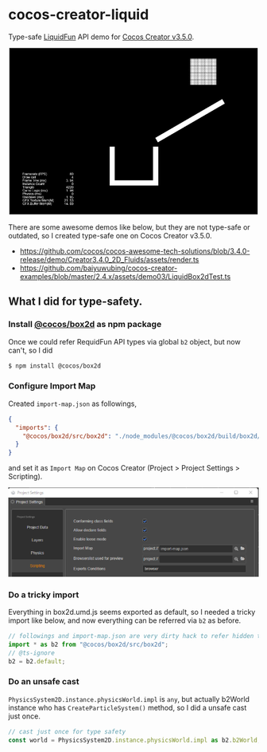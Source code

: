# cocos-creator-liquid

Type-safe [LiquidFun](https://google.github.io/liquidfun/) API demo for [Cocos Creator v3.5.0](https://www.cocos.com/en/creator).

<div align="center">
  <img src="doc/images/cocos-creator-liquid.gif">
</div>

There are some awesome demos like below, but they are not type-safe or outdated, so I created type-safe one on Cocos Creator v3.5.0.

- https://github.com/cocos/cocos-awesome-tech-solutions/blob/3.4.0-release/demo/Creator3.4.0_2D_Fluids/assets/render.ts
- https://github.com/baiyuwubing/cocos-creator-examples/blob/master/2.4.x/assets/demo03/LiquidBox2dTest.ts

## What I did for type-safety.

### Install [@cocos/box2d](https://www.npmjs.com/package/@cocos/box2d/v/1.0.0) as npm package

Once we could refer RequidFun API types via global `b2` object, but now can't, so I did

```sh
$ npm install @cocos/box2d
```

### Configure Import Map

Created `import-map.json` as followings,

```json
{
  "imports": {
    "@cocos/box2d/src/box2d": "./node_modules/@cocos/box2d/build/box2d/box2d.umd.js"
  }
}
```

and set it as `Import Map` on Cocos Creator (Project > Project Settings > Scripting).

<div align="center">
  <img src="doc/images/project-settings.png">
</div>

### Do a tricky import

Everything in box2d.umd.js seems exported as default, so I needed a tricky import like below, and now everything can be referred via `b2` as before.

```ts
// followings and import-map.json are very dirty hack to refer hidden types such as b2ParticleSystem.
import * as b2 from "@cocos/box2d/src/box2d";
// @ts-ignore
b2 = b2.default;
```

### Do an unsafe cast

`PhysicsSystem2D.instance.physicsWorld.impl` is `any`, but actually b2World instance who has `CreateParticleSystem()` method, so I did a unsafe cast just once.

```ts
// cast just once for type safety
const world = PhysicsSystem2D.instance.physicsWorld.impl as b2.b2World;
```
